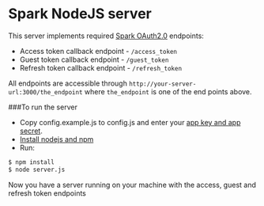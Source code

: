 Spark NodeJS server
===================
This server implements required [Spark OAuth2.0](https://spark.autodesk.com/developers/reference/authentication) endpoints:

* Access token callback endpoint - `/access_token`
* Guest token callback endpoint - `/guest_token`
* Refresh token callback endpoint - `/refresh_token`


All endpoints are accessible through `http://your-server-url:3000/the_endpoint` where `the_endpoint` is one of the end points above.

###To run the server
* Copy config.example.js to config.js and enter your [app key and app secret](https://spark.autodesk.com/developers/myApps). 
* [Install nodejs and npm](https://docs.npmjs.com/getting-started/installing-node)
* Run:
```sh
$ npm install
$ node server.js
```

Now you have a server running on your machine with the access, guest and refresh token endpoints
